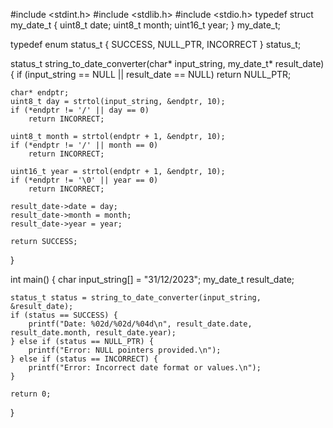 #include <stdint.h>
#include <stdlib.h>
#include <stdio.h>
typedef struct my_date_t {
    uint8_t date;
    uint8_t month;
    uint16_t year;
} my_date_t;

typedef enum status_t {
    SUCCESS,
    NULL_PTR,
    INCORRECT
} status_t;

status_t string_to_date_converter(char* input_string, my_date_t* result_date) {
    if (input_string == NULL || result_date == NULL)
        return NULL_PTR;

    char* endptr;
    uint8_t day = strtol(input_string, &endptr, 10);
    if (*endptr != '/' || day == 0)
        return INCORRECT;

    uint8_t month = strtol(endptr + 1, &endptr, 10);
    if (*endptr != '/' || month == 0)
        return INCORRECT;

    uint16_t year = strtol(endptr + 1, &endptr, 10);
    if (*endptr != '\0' || year == 0)
        return INCORRECT;

    result_date->date = day;
    result_date->month = month;
    result_date->year = year;

    return SUCCESS;
}

int main() {
    char input_string[] = "31/12/2023";
    my_date_t result_date;

    status_t status = string_to_date_converter(input_string, &result_date);
    if (status == SUCCESS) {
        printf("Date: %02d/%02d/%04d\n", result_date.date, result_date.month, result_date.year);
    } else if (status == NULL_PTR) {
        printf("Error: NULL pointers provided.\n");
    } else if (status == INCORRECT) {
        printf("Error: Incorrect date format or values.\n");
    }

    return 0;
}
